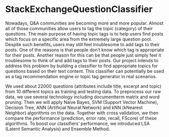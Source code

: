 # StackExchangeQuestionClassifier

Nowadays, Q&A communities are becoming more and more popular. Almost all of those communities allow users to tag the topic (category) of their questions. The main purpose of having topic tags is to help users find posts which focus on a specific area from the extremely large question pool. Despite such benefits, users may still feel troublesome to add tags to their posts. One of the reasons is that people don’t know which tag is appropriate for their posts. Another reason for this can be that people just simply feel it troublesome to think of and add tags to their posts. Our project intends to address this problem by building a classifier to find appropriate topics for questions based on their text content. This classifier can potentially be used as a tag recommendation engine or topic tag generator in real scenarios.

We used about 22000 questions (attributes include title, excerpt and topic) from 10 different topics as training and testing data. To preprocess our raw data, we use several technology including document­term matrix and word pruning. Then we will apply Naive Bayes, SVM (Support Vector Machine), Decision Tree, ANN (Artificial Neural Network) and k­NN (k­Nearest Neighbor) algorithms on the data. Together with cross validation, we then compare the performance (prediction, error rate, recall, F­Score) of these algorithms. To boost our classifiers’ performance, we introduced LSA (Latent Semantic Analysis) and Ensemble Method.